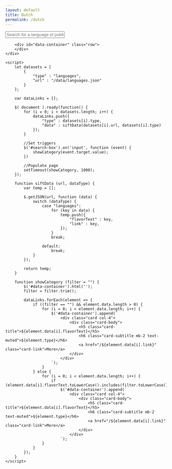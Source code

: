 ```yaml
---
layout: default
title: Dutch
permalink: /dutch
---
```


<html>

<body>
	<div class="container">
		<div class="input-group mb-3">
			<input id="search-box" type="text" class="form-control" placeholder="Search for a language of publication">
		</div>

		<div id="data-container" class="row">
		</div>
	</div>

	<script>
		let datasets = [
			{
				"type" : "languages",
				"url" : "/data/languages.json"
			}
		];

		var dataLinks = [];

		$( document ).ready(function() {
			for (i = 0; i < datasets.length; i++) {
				dataLinks.push({
					"type" : datasets[i].type,
					"data" : siftData(datasets[i].url, datasets[i].type)
				});
			}

			//Set triggers
			$('#search-box').on('input', function (event) {
				showCategory(event.target.value);
			})

			//Populate page
			setTimeout(showCategory, 1000);
		});

		function siftData (url, dataType) {
			var temp = [];

			$.getJSON(url, function (data) {
				switch (dataType) {
					case "languages":
						for (key in data) {
							temp.push({
								"flavorText" : key,
								"link" : key,
							});
						}
						break;

					default:
						break;
				}
			});

			return temp;
		}

		function showCategory (filter = "") {
			$('#data-container').html('');
			filter = filter.trim();

			dataLinks.forEach(element => {
				if ((filter == "") && element.data.length > 0) {
					for (i = 0; i < element.data.length; i++) {
						$('#data-container').append(`
							<div class="card col-4">
								<div class="card-body">
									<h5 class="card-title">${element.data[i].flavorText}</h5>
									<h6 class="card-subtitle mb-2 text-muted">${element.type}</h6>
									<a href="/${element.data[i].link}" class="card-link">More</a>
								</div>
							</div>
						`);
					}
				} else {
					for (i = 0; i < element.data.length; i++) {
						if (element.data[i].flavorText.toLowerCase().includes(filter.toLowerCase()))
							$('#data-container').append(`
								<div class="card col-4">
									<div class="card-body">
										<h5 class="card-title">${element.data[i].flavorText}</h5>
										<h6 class="card-subtitle mb-2 text-muted">${element.type}</h6>
										<a href="/${element.data[i].link}" class="card-link">More</a>
									</div>
								</div>
							`);
					}
				}
			});
		}
	</script>
</body>
</html>
